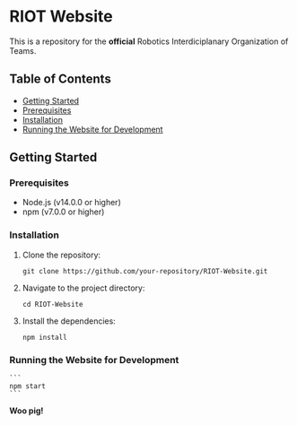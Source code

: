 # RIOT Website

This is a repository for the **official** Robotics Interdiciplanary Organization of Teams.

## Table of Contents

-   [Getting Started](#getting-started)
-   [Prerequisites](#prerequisites)
-   [Installation](#installation)
-   [Running the Website for Development](#running-the-website-for-development)

## Getting Started

### Prerequisites

-   Node.js (v14.0.0 or higher)
-   npm (v7.0.0 or higher)

### Installation

1. Clone the repository:

    ```
    git clone https://github.com/your-repository/RIOT-Website.git
    ```

2. Navigate to the project directory:
    ```
    cd RIOT-Website
    ```
3. Install the dependencies:
    ```
    npm install
    ```

### Running the Website for Development
    ```
    npm start
    ```

**Woo pig!**
